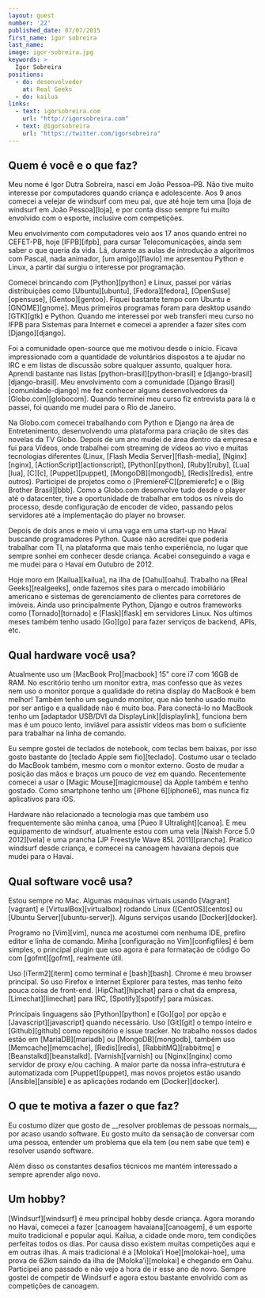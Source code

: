 ```yaml
---
layout: guest
number: '22'
published_date: 07/07/2015
first_name: igor sobreira
last_name:
image: igor-sobreira.jpg
keywords: >
  Igor Sobreira
positions:
  - do: desenvolvedor
    at: Real Geeks
  - do: kailua
links:
  - text: igorsobreira.com
    url: "http://igorsobreira.com"
  - text: @igorsobreira
    url: "https://twitter.com/igorsobreira"
---
```

<section class="question">
  <div class="wrapper">
    <div class="question-title-area">
      <h2 class="question-title">Quem é você e o que faz?</h2>
    </div>
    <div class="question-content-area">
      <div class="question-content text">
        <p>
        Meu nome é Igor Dutra Sobreira, nasci em João Pessoa–PB. Não tive muito
        interesse por computadores quando criança e adolescente. Aos 9 anos
        comecei a velejar de windsurf com meu pai, que até hoje tem uma
        [loja de windsurf em João Pessoa][loja], e por conta disso sempre fui
        muito envolvido com o esporte, inclusive com competições.
        </p>
        <p>
        Meu envolvimento com computadores veio aos 17 anos quando entrei no
        CEFET-PB, hoje [IFPB][ifpb], para cursar Telecomunicações, ainda sem
        saber o que queria da vida. Lá, durante as aulas de introdução a
        algoritmos com Pascal, nada animador, [um amigo][flavio] me apresentou
        Python e Linux, a partir daí surgiu o interesse por programação.
        </p>
        <p>
        Comecei brincando com [Python][python] e Linux, passei por várias
        distribuições como [Ubuntu][ubuntu], [Fedora][fedora],
        [OpenSuse][opensuse], [Gentoo][gentoo]. Fiquei bastante tempo com Ubuntu
        e [GNOME][gnome]. Meus primeiros programas foram para desktop usando
        [GTK][gtk] e Python. Quando me interessei por web transferi meu curso no
        IFPB para Sistemas para Internet e comecei a aprender a fazer sites com
        [Django][django].
        </p>
        <p>
        Foi a comunidade open-source que me motivou desde o início. Ficava
        impressionado com a quantidade de voluntários dispostos a te ajudar no
        IRC e em listas de discussão sobre qualquer assunto, qualquer hora.
        Aprendi bastante nas listas [python-brasil][python-brasil] e
        [django-brasil][django-brasil]. Meu envolvimento com a comunidade
        [Django Brasil][comunidade-django] me fez conhecer alguns
        desenvolvedores da [Globo.com][globocom]. Quando terminei meu curso fiz
        entrevista para lá e passei, foi quando me mudei para o Rio de Janeiro.
        </p>
        <p>
        Na Globo.com comecei trabalhando com Python e Django na área de
        Entretenimento, desenvolvendo uma plataforma para criação de sites das
        novelas da TV Globo. Depois de um ano mudei de área dentro da empresa e
        fui para Vídeos, onde trabalhei com streaming de vídeos ao vivo e muitas
        tecnologias diferentes (Linux, [Flash Media Server][flash-media],
        [Nginx][nginx], [ActionScript][actionscript], [Python][python],
        [Ruby][ruby], [Lua][lua], [C][c], [Puppet][puppet], [MongoDB][mongodb],
        [Redis][redis], entre outros). Participei de projetos como o
        [PremiereFC][premierefc] e o [Big Brother Brasil][bbb]. Como a Globo.com
        desenvolve tudo desde o player até o datacenter, tive a oportunidade de
        trabalhar em todos os níveis do processo, desde configuração de encoder
        de vídeo, passando pelos servidores até a implementação do player no
        browser.
        </p>
        <p>
        Depois de dois anos e meio vi uma vaga em uma start-up no Havaí buscando
        programadores Python. Quase não acreditei que poderia trabalhar com TI,
        na plataforma que mais tenho experiência, no lugar que sempre sonhei em
        conhecer desde criança. Acabei conseguindo a vaga e me mudei para o
        Havaí em Outubro de 2012.
        </p>
        <p>
        Hoje moro em [Kailua][kailua], na ilha de [Oahu][oahu]. Trabalho na
        [Real Geeks][realgeeks], onde fazemos sites para o mercado imobiliário
        americano e sistemas de gerenciamento de clientes para corretores de
        imóveis. Ainda uso principalmente Python, Django e outros frameworks
        como [Tornado][tornado] e [Flask][flask] em servidores Linux. Nos
        ultimos meses também tenho usado [Go][go] para fazer serviços de
        backend, APIs, etc.
        </p>
      </div>
    </div>
  </div>
</section>

[loja]: http://v2windcenter.com.br/
[ifpb]: http://www.ifpb.edu.br/
[flavio]: http://blog.flavioribeiro.com/
[python]: https://www.python.org/
[ubuntu]: http://www.ubuntu.com/
[fedora]: https://getfedora.org/
[opensuse]: https://www.opensuse.org/en/
[gentoo]: https://www.gentoo.org/
[gnome]: https://www.gnome.org/
[gtk]: http://www.gtk.org/
[django]: https://www.djangoproject.com/
[python-brasil]: https://groups.google.com/forum/#!forum/python-brasil
[django-brasil]: https://groups.google.com/forum/#!forum/django-brasil
[comunidade-django]: http://www.djangobrasil.org/
[globocom]: http://globo.com
[flash-media]: http://www.adobe.com/products/adobe-media-server-family.html
[nginx]: http://nginx.org/en/
[actionscript]: http://www.adobe.com/devnet/actionscript.html
[ruby]: https://www.ruby-lang.org/en/
[lua]: http://www.lua.org/
[c]: https://en.wikipedia.org/wiki/C_%28programming_language%29
[puppet]: https://puppetlabs.com/
[mongodb]: https://www.mongodb.org/
[redis]: http://redis.io/
[premierefc]: http://premierefc.globo.com/
[bbb]: http://gshow.globo.com/bbb/
[kailua]: https://en.wikipedia.org/wiki/Kailua,_Honolulu_County,_Hawaii
[oahu]: https://en.wikipedia.org/wiki/Oahu
[realgeeks]: http://www.realgeeks.com/
[tornado]: http://www.tornadoweb.org/en/stable/
[flask]: http://flask.pocoo.org/
[go]: http://golang.org/

<section class="question">
  <div class="wrapper">
    <div class="question-title-area">
      <h2 class="question-title">Qual hardware você usa?</h2>
    </div>
    <div class="question-content-area">
      <div class="question-content text">
        <p>
        Atualmente uso um [MacBook Pro][macbook] 15" core i7 com 16GB de RAM. No
        escritório tenho um monitor extra, mas confesso que às vezes nem uso o
        monitor porque a qualidade do retina display do MacBook é bem melhor!
        Também tenho um segundo monitor, que não tenho usado muito por ser
        antigo e a qualidade não é muito boa. Para conectá-lo no MacBook tenho
        um [adaptador USB/DVI da DisplayLink][displaylink], funciona bem mas é
        um pouco lento, inviável para assistir vídeos mas bom o suficiente para
        trabalhar na linha de comando.
        </p>
        <p>
        Eu sempre gostei de teclados de notebook, com teclas bem baixas, por
        isso gosto bastante do [teclado Apple sem fio][teclado]. Costumo usar o
        teclado do MacBook também, mesmo com o monitor externo. Gosto de mudar a
        posição das mãos e braços um pouco de vez em quando. Recentemente
        comecei a usar o [Magic Mouse][magicmouse] da Apple também e tenho
        gostado. Como smartphone tenho um [iPhone 6][iphone6], mas nunca fiz
        aplicativos para iOS.
        </p>
        <p>
        Hardware não relacionado a tecnologia mas que também uso frequentemente
        são minha canoa, uma [Pueo II Ultralight][canoa]. E meu equipamento de
        windsurf, atualmente estou com uma vela [Naish Force 5.0 2012][vela] e
        uma prancha [JP Freestyle Wave 85L 2011][prancha]. Pratico windsurf
        desde criança, e comecei na canoagem havaiana depois que mudei para o
        Havaí.
        </p>
      </div>
    </div>
  </div>
</section>

[macbook]: http://www.laptopmag.com/reviews/laptops/apple-macbook-pro-retina-15-inch-2015
[teclado]: https://en.wikipedia.org/wiki/Apple_Wireless_Keyboard
[displaylink]: http://www.amazon.com/StarTech-com-USB-DVI-Adapter-USB2DVIPRO2/dp/B009L14FBE
[magicmouse]: https://en.wikipedia.org/wiki/Magic_Mouse
[iphone6]: http://www.techtudo.com.br/tudo-sobre/iphone-6.html
[canoa]: http://www.kamanucomposites.com/pueo
[vela]: http://www.naishsails.com/product/force-three-50/
[prancha]: http://jp-australia.com/2014/products/boards/freestyle-wave/

<section class="question">
  <div class="wrapper">
    <div class="question-title-area">
      <h2 class="question-title">Qual software você usa?</h2>
    </div>
    <div class="question-content-area">
      <div class="question-content text">
        <p>
        Estou sempre no Mac. Algumas máquinas virtuais usando [Vagrant][vagrant]
        e [VirtualBox][virtualbox] rodando Linux ([CentOS][centos] ou
        [Ubuntu Server][ubuntu-server]). Alguns serviços usando
        [Docker][docker].
        </p>
        <p>
        Programo no [Vim][vim], nunca me acostumei com nenhuma IDE, prefiro
        editor e linha de comando. Minha [configuração no Vim][configfiles] é
        bem simples, o principal plugin que uso agora é para formatação de
        código Go com [gofmt][gofmt], realmente útil.
        </p>
        <p>
        Uso [iTerm2][iterm] como terminal e [bash][bash]. Chrome é meu browser
        principal. Só uso Firefox e Internet Explorer para testes, mas tenho
        feito pouca coisa de front-end. [HipChat][hipchat] para o chat da
        empresa, [Limechat][limechat] para IRC, [Spotify][spotify] para músicas.
        </p>
        <p>
        Principais linguagens são [Python][python] e [Go][go] por opção e
        [Javascript][javascript] quando necessário. Uso [Git][git] o tempo
        inteiro e [Github][github] como repositório e issue tracker. No trabalho
        nossos dados estão em [MariaDB][mariadb] ou [MongoDB][mongodb], também
        uso [Memcache][memcache], [Redis][redis], [RabbitMQ][rabbitmq] e
        [Beanstalkd][beanstalkd]. [Varnish][varnish] ou [Nginx][nginx] como
        servidor de proxy e/ou caching. A maior parte da nossa infra-estrutura é
        automatizada com [Puppet][puppet], mas novos projetos estão usando
        [Ansible][ansible] e as aplicações rodando em [Docker][docker].
        </p>
      </div>
    </div>
  </div>
</section>

[vagrant]: https://www.vagrantup.com/
[virtualbox]: https://www.virtualbox.org/
[centos]: https://www.centos.org/
[ubuntu-server]: http://www.ubuntu.com/server
[docker]: https://www.docker.com/
[vim]: http://www.vim.org/
[configfiles]: https://github.com/igorsobreira/configfiles/blob/master/.vimrc
[gofmt]: https://golang.org/cmd/gofmt/
[iterm]: http://iterm2.com/
[bash]: https://pt.wikipedia.org/wiki/Bash
[hipchat]: https://www.hipchat.com/
[limechat]: http://limechat.net/mac/
[spotify]: https://www.spotify.com/br/
[javascript]: https://en.wikipedia.org/wiki/JavaScript
[git]: http://git-scm.com/
[github]: https://github.com/
[mariadb]: https://mariadb.org/
[memcache]: http://memcached.org/
[rabbitmq]: https://www.rabbitmq.com/
[beanstalkd]: http://kr.github.io/beanstalkd/
[varnish]: https://www.varnish-cache.org/
[ansible]: http://www.ansible.com/home

<section class="question">
  <div class="wrapper">
    <div class="question-title-area">
      <h2 class="question-title">O que te motiva a fazer o que faz?</h2>
    </div>
    <div class="question-content-area">
      <div class="question-content text">
        <p>
        Eu costumo dizer que gosto de __resolver problemas de pessoas normais__,
        por acaso usando software. Eu gosto muito da sensação de conversar com
        uma pessoa, entender um problema que ela tem (ou nem sabe que tem) e
        resolver usando software.
        </p>
        <p>
        Além disso os constantes desafios técnicos me mantém interessado a
        sempre aprender algo novo.
        </p>
      </div>
    </div>
  </div>
</section>

<section class="question">
  <div class="wrapper">
    <div class="question-title-area">
      <h2 class="question-title">Um hobby?</h2>
    </div>
    <div class="question-content-area">
      <div class="question-content text">
        <p>
        [Windsurf][windsurf] é meu principal hobby desde criança. Agora morando
        no Havaí, comecei a fazer [canoagem havaiana][canoagem], é um esporte
        muito tradicional e popular aqui. Kailua, a cidade onde moro, tem
        condições perfeitas todos os dias. Por causa disso existem muitas
        competições aqui e em outras ilhas. A mais tradicional é a
        [Moloka’i Hoe][molokai-hoe], uma prova de 62km saindo da ilha de
        [Moloka’i][molokai] e chegando em Oahu. Participei ano passado e não
        vejo a hora de ir esse ano de novo. Sempre gostei de competir de
        Windsurf e agora estou bastante envolvido com as competições de
        canoagem.
        </p>
      </div>
    </div>
  </div>
</section>

[windsurf]: https://en.wikipedia.org/wiki/Windsurfing
[canoagem]: https://pt.wikipedia.org/wiki/Canoa_Havaiana
[molokai-hoe]: http://www.molokaihoe.com/index.html
[molokai]: https://en.wikipedia.org/wiki/Molokai
